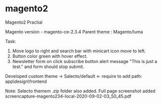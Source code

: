 # magento2
Magento2 Practial

Magento version - magento-ce-2.3.4
Parent theme : Magento/luma

Task: 

1) Move logo to right and search bar with minicart icon move to left.
2) Button color green with hover effect.
3) Newsletter form on click subscribe button alert message "This is just a test." and form should stop submit.

Developed custom theme -> Salecto/default <- require to add  path: app\design\frontend

Note: Selecto themem .zip folder also added. Full page screenshot added screencapture-magento234-local-2020-09-02-03_50_45.pdf
